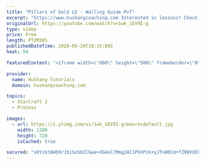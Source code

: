 ```yaml
---
title: "Pillars of Gold LE - Walling Guide PvT"
excerpt: "https://www.hushangcoaching.com Interested in lessons? Check out the website for more information ------------------------------------------------------------------------------------------------------- Want to support HuShang Tutorials directly? Patreon is a website where you can contribute a monthly"
originalUrl: https://youtube.com/watch?v=1wk_1EV9I-g
type: video
price: Free
length: PT2M30S
publishedDateTime: 2020-05-29T18:15:09Z
heat: 50

featuredContent: "<iframe width=\"800\" height=\"500\" frameborder=\"0\" src=\"https://www.youtube.com/embed/1wk_1EV9I-g\" allow=\"accelerometer; autoplay; encrypted-media; gyroscope; picture-in-picture\" allowfullscreen></iframe>"

provider:
  name: HuShang Tutorials
  domain: hushangcoaching.com

topics:
  - StarCraft 2
  - Protoss

images:
  - url: https://i.ytimg.com/vi/1wk_1EV9I-g/maxresdefault.jpg
    width: 1280
    height: 720
    isCached: true

secured: "s0YcbtAWb9rJbiSoSbICGwa+dGAel7Mmg2AC1PhXPzk+yJfoW0Cm+fZ9BVUELKPL2AqRF4HGxY7g7n4a3PjR5uR/QQpj/OB/CHacC1CvP1ctcysPC8nt3YZPgTwqVf08cfQdFcZh6PiwkTEsOtnXyntEhoMFKhK2I38a28xrxmkWuJisCim0YK1Hx+7DhjOxn2sQ3k2otDeFatysv176NZgTTW2vYmrVv9oWacqaiUgVfbJiofUPaWFAD93FofsN4/+KtkkMFX1EC2qRwfMQ4R2jPAS7r38T0cVOYa/1YnyBKxxWHn6JcsdBAZkDpApo2fy400wwQCxWJToxIP0YzkOwnBOKIjIcAXISiQMvs9aQiWMYhpqj4/MWTLUmXN60CBev7v9sxVPeLMWKpPbtVH/gaD/8GHvTd+vPYvGL3Dg=;Y2Z5f8EAmxQTrHrMX/ZtDQ=="
---
```


